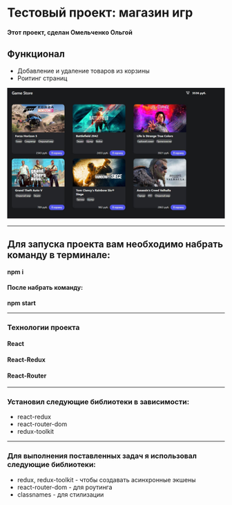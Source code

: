 # Тестовый проект: магазин игр
#### Этот проект, сделан Омельченко Ольгой


## Функционал
* Добавление и удаление товаров из корзины
* Роитинг страниц

![promo](public/game-covers/screen.jpg)
___
## Для запуска проекта вам необходимо набрать команду в терминале:

**npm i**

#### После набрать команду:

**npm start**



___

### Технологии проекта
#### React 
#### React-Redux
#### React-Router 

___

### Установил следующие библиотеки в зависимости:

* react-redux
* react-router-dom
* redux-toolkit



  
___
### Для выполнения поставленных задач я использовал следующие библиотеки:
* redux, redux-toolkit - чтобы создавать асинхронные экшены
* react-router-dom - для роутинга
* classnames - для стилизации
